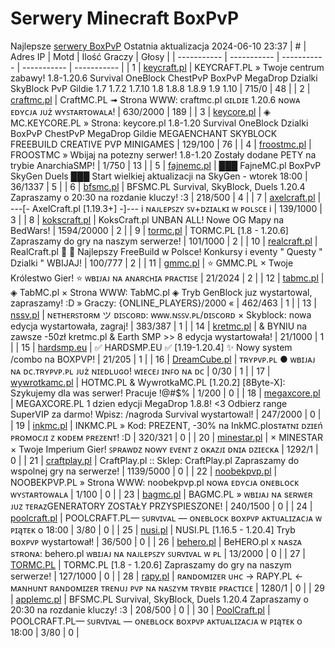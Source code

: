 
# Serwery Minecraft BoxPvP
Najlepsze [serwery BoxPvP](https://mcserwery.pl/serwery/minecraft/tryb/BoxPvP)
Ostatnia aktualizacja 2024-06-10 23:37
| # | Adres IP | Motd | Ilość Graczy | Głosy |
| ----------- | ----------- | ----------- | ----------- | ----------- |
| 1 | 	[keycraft.pl](https://mcserwery.pl/serwery/minecraft/255/) | KEYCRAFT.PL » Twoje centrum zabawy! 1.8-1.20.6 Survival OneBlock ChestPvP BoxPvP MegaDrop Dzialki SkyBlock PvP Gildie 1.7 1.7.2 1.7.10 1.8 1.8.8 1.8.9 1.9 1.10  | 715/0 | 48 |
| 2 | 	[craftmc.pl](https://mcserwery.pl/serwery/minecraft/87/) | CraftMC.PL ➟ Strona WWW: craftmc.pl ɢɪʟᴅɪᴇ 1.20.6 ɴᴏᴡᴀ ᴇᴅʏᴄᴊᴀ ᴊᴜż ᴡʏꜱᴛᴀʀᴛᴏᴡᴀʟᴀ! | 630/2000 | 189 |
| 3 | 	[keycore.pl](https://mcserwery.pl/serwery/minecraft/252/) | ◈ MC.KEYCORE.PL » Strona: keycore.pl 1.8-1.20 Survival OneBlock Dzialki BoxPvP ChestPvP MegaDrop Gildie MEGAENCHANT SKYBLOCK FREEBUILD CREATIVE PVP MINIGAMES | 129/100 | 76 |
| 4 | 	[froostmc.pl](https://mcserwery.pl/serwery/minecraft/263/) |  FROOSTMC » Wbijaj na potezny serwer! 1.8-1.20 Zostały dodane PETY na trybie AnarchiaSMP! | 1/750 | 13 |
| 5 | 	[fajnemc.pl](https://mcserwery.pl/serwery/minecraft/100/) | ███ FajneMC.pl  BoxPvP  SkyGen  Duels ███ Start wielkiej aktualizacji na SkyGen - wtorek 18:00 | 36/1337 | 5 |
| 6 | 	[bfsmc.pl](https://mcserwery.pl/serwery/minecraft/2/) | BFSMC.PL  Survival, SkyBlock, Duels  1.20.4 Zapraszamy o 20:30 na rozdanie kluczy! :3 | 218/500 | 4 |
| 7 | 	[axelcraft.pl](https://mcserwery.pl/serwery/minecraft/223/) | ---[- AxelCraft.pl [1.19.3+] -]--- i ɴᴀᴊʟᴇᴘꜱᴢʏ ꜱᴠ+ᴅᴢɪᴀʟᴋɪ ᴡ ᴘᴏʟꜱᴄᴇ i | 139/1000 | 3 |
| 8 | 	[kokscraft.pl](https://mcserwery.pl/serwery/minecraft/1/) | KoksCraft.pl  UNBAN ALL! Nowe OG Mapy na BedWars! | 1594/20000 | 2 |
| 9 | 	[tormc.pl](https://mcserwery.pl/serwery/minecraft/35/) | TORMC.PL [1.8 - 1.20.6] Zapraszamy do gry na naszym serwerze! | 101/1000 | 2 |
| 10 | 	[realcraft.pl](https://mcserwery.pl/serwery/minecraft/63/) | RealCraft.pl   Najlepszy FreeBuild w Polsce! Konkursy i eventy " Questy " Dzialki " WBIJAJ! | 100/777 | 2 |
| 11 | 	[gmmc.pl](https://mcserwery.pl/serwery/minecraft/292/) | ⭐ GMMC.PL × Twoje Królestwo Gier! ⭐ ᴡʙɪᴊᴀᴊ ɴᴀ ᴀɴᴀʀᴄʜɪᴀ ᴘʀᴀᴄᴛɪꜱᴇ | 21/2024 | 2 |
| 12 | 	[tabmc.pl](https://mcserwery.pl/serwery/minecraft/3/) | ◈ TabMC.pl × Strona WWW: TabMC.pl  ◈ Tryb GenBlock juz wystartowal, zapraszamy! :D » Graczy: {ONLINE_PLAYERS}/2000 « | 462/463 | 1 |
| 13 | 	[nssv.pl](https://mcserwery.pl/serwery/minecraft/4/) | ɴᴇᴛʜᴇʀꜱᴛᴏʀᴍ ツ ᴅɪꜱᴄᴏʀᴅ: ᴡᴡᴡ.ɴꜱꜱᴠ.ᴘʟ/ᴅɪꜱᴄᴏʀᴅ × Skyblock: nowa edycja wystartowała, zagraj! | 383/387 | 1 |
| 14 | 	[kretmc.pl](https://mcserwery.pl/serwery/minecraft/182/) | & BYNIU na zawsze -50zł  kretmc.pl & Earth SMP >> 8 edycja wystartowała! | 21/1000 | 1 |
| 15 | 	[hardsmp.eu](https://mcserwery.pl/serwery/minecraft/621/) | ✅ HARDSMP.EU ✅ [1.19-1.20.4]  ✨ Nowy system /combo na BOXPVP! | 21/205 | 1 |
| 16 | 	[DreamCube.pl](https://mcserwery.pl/serwery/minecraft/240/) | ᴛʀʏᴘᴠᴘ.ᴘʟ ● ᴡʙɪᴊᴀᴊ ɴᴀ ᴅᴄ.ᴛʀʏᴘᴠᴘ.ᴘʟ ᴊᴜż ɴɪᴇᴅʟᴜɢᴏ! ᴡɪᴇᴄᴇᴊ ɪɴꜰᴏ ɴᴀ ᴅᴄ | 0/30 | 1 |
| 17 | 	[wywrotkamc.pl](https://mcserwery.pl/serwery/minecraft/6/) | HOTMC.PL & WywrotkaMC.PL [1.20.2] [8Byte-X]: Szykujemy dla was serwer! Pracuje !@#$% | 1/200 | 0 |
| 18 | 	[megaxcore.pl](https://mcserwery.pl/serwery/minecraft/7/) | MEGAXCORE.PL 1 dzien edycji MegaDrop 1.8.8! <3 Odbierz range SuperVIP za darmo! Wpisz: /nagroda  Survival wystartowal! | 247/2000 | 0 |
| 19 | 	[inkmc.pl](https://mcserwery.pl/serwery/minecraft/15/) | INKMC.PL » Kod: PREZENT, -30% na InkMC.plᴏsᴛᴀᴛɴɪ ᴅᴢɪᴇń ᴘʀᴏᴍᴏᴄᴊɪ ᴢ ᴋᴏᴅᴇᴍ ᴘʀᴇᴢᴇɴᴛ! :D | 320/321 | 0 |
| 20 | 	[minestar.pl](https://mcserwery.pl/serwery/minecraft/23/) | × MINESTAR × Twoje Imperium Gier! ꜱᴘʀᴀᴡᴅᴢ ɴᴏᴡʏ ᴇᴠᴇɴᴛ ᴢ ᴏᴋᴀᴢᴊɪ ᴅɴɪᴀ ᴅᴢɪᴇᴄᴋᴀ | 1292/1 | 0 |
| 21 | 	[craftplay.pl](https://mcserwery.pl/serwery/minecraft/25/) | CraftPlay.pl :: Sklep: CraftPlay.pl Zapraszamy do wspolnej gry na serwerze! | 1139/5000 | 0 |
| 22 | 	[noobekpvp.pl](https://mcserwery.pl/serwery/minecraft/28/) | NOOBEKPVP.PL » Strona WWW: noobekpvp.pl ɴᴏᴡᴀ ᴇᴅʏᴄᴊᴀ ᴏɴᴇʙʟᴏᴄᴋ ᴡʏꜱᴛᴀʀᴛᴏᴡᴀʟᴀ | 1/100 | 0 |
| 23 | 	[bagmc.pl](https://mcserwery.pl/serwery/minecraft/61/) | BAGMC.PL » ᴡʙɪᴊᴀᴊ ɴᴀ sᴇʀᴡᴇʀ ᴊᴜᴢ ᴛᴇʀᴀᴢGENERATORY ZOSTAŁY PRZYSPIESZONE! | 240/1500 | 0 |
| 24 | 	[poolcraft.pl](https://mcserwery.pl/serwery/minecraft/75/) | POOLCRAFT.PL— ꜱᴜʀᴠɪᴠᴀʟ — ᴏɴᴇʙʟᴏᴄᴋ ʙᴏxᴘᴠᴘ ᴀᴋᴛᴜᴀʟɪᴢᴀᴄᴊᴀ ᴡ ᴘɪąᴛᴇᴋ ᴏ 18:00 | 3/80 | 0 |
| 25 | 	[nusi.pl](https://mcserwery.pl/serwery/minecraft/109/) | NUSI.PL [1.16.5 - 1.20.4] Tryb ʙᴏxᴘᴠᴘ wystartował! | 36/500 | 0 |
| 26 | 	[behero.pl](https://mcserwery.pl/serwery/minecraft/117/) | BeHERO.pl x ɴᴀsᴢᴀ sᴛʀᴏɴᴀ: behero.pl  ᴡʙɪᴊᴀᴊ ɴᴀ ɴᴀᴊʟᴇᴘꜱᴢʏ ꜱᴜʀᴠɪᴠᴀʟ ᴡ ᴘʟ | 13/2000 | 0 |
| 27 | 	[TORMC.PL](https://mcserwery.pl/serwery/minecraft/138/) | TORMC.PL [1.8 - 1.20.6] Zapraszamy do gry na naszym serwerze! | 127/1000 | 0 |
| 28 | 	[rapy.pl](https://mcserwery.pl/serwery/minecraft/160/) | ʀᴀɴᴅᴏᴍɪᴢᴇʀ ᴜʜᴄ -> RAPY.PL <- ᴍᴀɴʜᴜɴᴛ ʀᴀɴᴅᴏᴍɪᴢᴇʀ ᴛʀᴇɴᴜᴊ ᴘᴠᴘ ɴᴀ ɴᴀꜱᴢʏᴍ ᴛʀʏʙɪᴇ ᴘʀᴀᴄᴛɪᴄᴇ | 1280/1 | 0 |
| 29 | 	[applemc.pl](https://mcserwery.pl/serwery/minecraft/162/) | BFSMC.PL  Survival, SkyBlock, Duels  1.20.4 Zapraszamy o 20:30 na rozdanie kluczy! :3 | 208/500 | 0 |
| 30 | 	[PoolCraft.pl](https://mcserwery.pl/serwery/minecraft/168/) | POOLCRAFT.PL— ꜱᴜʀᴠɪᴠᴀʟ — ᴏɴᴇʙʟᴏᴄᴋ ʙᴏxᴘᴠᴘ ᴀᴋᴛᴜᴀʟɪᴢᴀᴄᴊᴀ ᴡ ᴘɪąᴛᴇᴋ ᴏ 18:00 | 3/80 | 0 |

